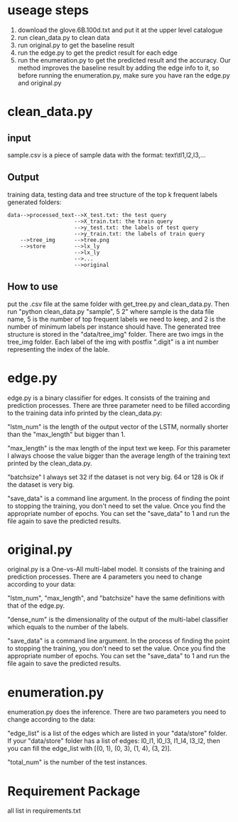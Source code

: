 # useage steps
1. download the glove.6B.100d.txt and put it at the upper level catalogue
2. run clean_data.py to clean data
3. run original.py to get the baseline result
4. run the edge.py to get the predict result for each edge
5. run the enumeration.py to get the predicted result and the accuracy. Our method improves the baseline result by adding the edge info to it,
so before running the enumeration.py, make sure you have ran the edge.py and original.py
# clean_data.py
## input
sample.csv is a piece of sample data with the format: text\tl1,l2,l3,...
## Output
training data, testing data and tree structure of the top k frequent labels
generated folders:
```angular2
data-->processed_text-->X_test.txt: the test query
                     -->X_train.txt: the train query
                     -->y_test.txt: the labels of test query
                     -->y_train.txt: the labels of train query
    -->tree_img      -->tree.png
    -->store         -->lx_ly
                     -->lx_ly
                     -->...
                     -->original
```

## How to use
put the .csv file at the same folder with get_tree.py and clean_data.py. 
Then run "python clean_data.py "sample", 5 2" where sample is the data file name, 5 is the number of top frequent labels
we need to keep, and 2 is the number of minimum labels per instance should have. The generated tree structure is stored in the "data/tree_img" folder.
There are two imgs in the tree_img folder. Each label of the img with postfix ".digit" is a int number representing the index of the lable.
# edge.py
edge.py is a binary classifier for edges. It consists of the training and prediction processes. 
There are three parameter need to be filled according to the training data info printed by the clean_data.py:

"lstm_num" is the length of the output vector of the LSTM, normally shorter than the "max_length" but bigger than 1.

"max_length" is the max length of the input text we keep. For this parameter I always choose the value bigger than the average length of the training text printed by the clean_data.py.

"batchsize" I always set 32 if the dataset is not very big. 64 or 128 is Ok if the dataset is very big.

"save_data" is a command line argument. In the process of finding the point to stopping the training, you don't need to set the value. Once you find the appropriate number of epochs. You can set the "save_data" to 1 and run the file again to save the predicted results.
# original.py
original.py is a One-vs-All multi-label model. It consists of the training and prediction processes. There are 4 parameters you need to change according to your data:

"lstm_num", "max_length", and "batchsize" have the same definitions with that of the edge.py.

"dense_num" is the dimensionality of the output of the multi-label classifier which equals to the number of the labels.

"save_data" is a command line argument.  In the process of finding the point to stopping the training, you don't need to set the value. Once you find the appropriate number of epochs. You can set the "save_data" to 1 and run the file again to save the predicted results.
# enumeration.py
enumeration.py does the inference. There are two parameters you need to change according to the data:

"edge_list" is a list of the edges which are listed in your "data/store" folder. If your "data/store" folder has a list of edges: l0_l1, l0_l3, l1_l4, l3_l2,
then you can fill the edge_list with [(0, 1), (0, 3), (1, 4), (3, 2)].

"total_num" is the number of the test instances. 
# Requirement Package
all list in requirements.txt

